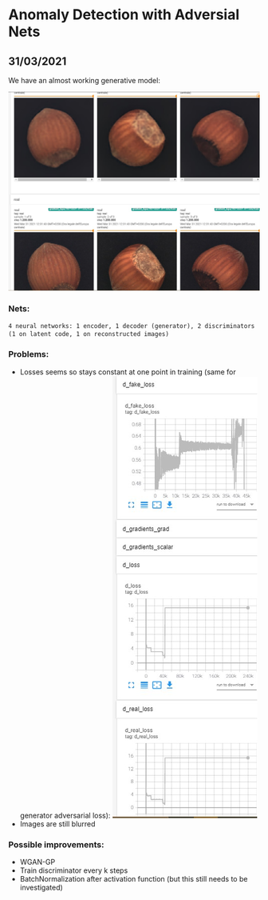 # Anomaly Detection with Adversial Nets

## 31/03/2021

We have an almost working generative model:

![Generative results on MVTEC-AD hazelnuts](images/20210331result.jpg)

### Nets:
    4 neural networks: 1 encoder, 1 decoder (generator), 2 discriminators (1 on latent code, 1 on reconstructed images)

### Problems:
* Losses seems so stays constant at one point in training (same for generator adversarial loss): ![Losses are constant :(](images/20210331lossproblem.jpg)
* Images are still blurred

### Possible improvements:
* WGAN-GP
* Train discriminator every k steps
* BatchNormalization after activation function (but this still needs to be investigated)